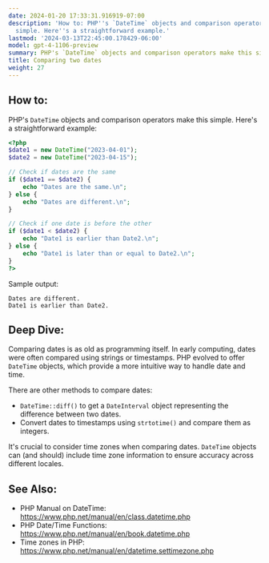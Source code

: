 ```yaml
---
date: 2024-01-20 17:33:31.916919-07:00
description: 'How to: PHP''s `DateTime` objects and comparison operators make this
  simple. Here''s a straightforward example.'
lastmod: '2024-03-13T22:45:00.178429-06:00'
model: gpt-4-1106-preview
summary: PHP's `DateTime` objects and comparison operators make this simple.
title: Comparing two dates
weight: 27
---
```


## How to:
PHP's `DateTime` objects and comparison operators make this simple. Here's a straightforward example:

```PHP
<?php
$date1 = new DateTime("2023-04-01");
$date2 = new DateTime("2023-04-15");

// Check if dates are the same
if ($date1 == $date2) {
    echo "Dates are the same.\n";
} else {
    echo "Dates are different.\n";
}

// Check if one date is before the other
if ($date1 < $date2) {
    echo "Date1 is earlier than Date2.\n";
} else {
    echo "Date1 is later than or equal to Date2.\n";
}
?>
```

Sample output:

```
Dates are different.
Date1 is earlier than Date2.
```

## Deep Dive:
Comparing dates is as old as programming itself. In early computing, dates were often compared using strings or timestamps. PHP evolved to offer `DateTime` objects, which provide a more intuitive way to handle date and time.

There are other methods to compare dates:
- `DateTime::diff()` to get a `DateInterval` object representing the difference between two dates.
- Convert dates to timestamps using `strtotime()` and compare them as integers.

It's crucial to consider time zones when comparing dates. `DateTime` objects can (and should) include time zone information to ensure accuracy across different locales.

## See Also:
- PHP Manual on DateTime: https://www.php.net/manual/en/class.datetime.php
- PHP Date/Time Functions: https://www.php.net/manual/en/book.datetime.php
- Time zones in PHP: https://www.php.net/manual/en/datetime.settimezone.php
